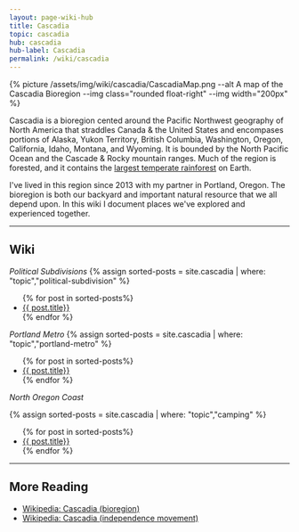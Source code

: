 ```yaml
---
layout: page-wiki-hub 
title: Cascadia
topic: cascadia
hub: cascadia
hub-label: Cascadia
permalink: /wiki/cascadia
---
```


{% picture /assets/img/wiki/cascadia/CascadiaMap.png 
   --alt A map of the Cascadia Bioregion 
   --img class="rounded float-right"
   --img width="200px"
%}

<p class="lead">
  Cascadia is a bioregion cented around the Pacific Northwest geography of North America that straddles Canada & 
  the United States and encompases portions of Alaska, Yukon Territory, British Columbia, Washington, Oregon, 
  California, Idaho, Montana, and Wyoming. It is bounded by the North Pacific Ocean and the 
  Cascade & Rocky mountain ranges.  Much of the region is forested, and it contains the 
  <a href="https://en.wikipedia.org/wiki/Pacific_temperate_rainforests">largest temperate rainforest</a> on Earth.
</p>

I've lived in this region since 2013 with my partner in Portland, Oregon.  The bioregion is both our backyard and important natural resource that we all depend upon.  In this wiki I document places we've explored and experienced together.

----

## Wiki

*Political Subdivisions*
{% assign sorted-posts = site.cascadia | where: "topic","political-subdivision" %}
<ul class="list-unstyled">
  {% for post in sorted-posts%}
    <li>
      <i class="fas fa-book"></i>
      <a href="{{ post.url | prepend: site.baseurl }}">{{ post.title}}</a>
    </li>
{% endfor %}
</ul>


*Portland Metro*
{% assign sorted-posts = site.cascadia | where: "topic","portland-metro" %}
<ul class="list-unstyled">
  {% for post in sorted-posts%}
    <li>
      <i class="fas fa-book"></i>
      <a href="{{ post.url | prepend: site.baseurl }}">{{ post.title}}</a>
    </li>
{% endfor %}
</ul>

*North Oregon Coast*

{% assign sorted-posts = site.cascadia | where: "topic","camping" %}
<ul class="list-unstyled">
  {% for post in sorted-posts%}
    <li>
      <i class="fas fa-book"></i>
      <a href="{{ post.url | prepend: site.baseurl }}">{{ post.title}}</a>
    </li>
{% endfor %}
</ul>

----

## More Reading

- [Wikipedia: Cascadia (bioregion)](https://en.wikipedia.org/wiki/Cascadia_(bioregion))
- [Wikipedia: Cascadia (independence movement)](https://en.wikipedia.org/wiki/Cascadia_(independence_movement))


